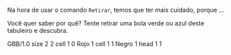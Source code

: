 Na hora de usar o comando `Retirar`, temos que ter mais cuidado, porque ...

Você quer saber por quê? Tente retirar uma bola verde ou azul deste tabuleiro e descubra.

<gs-board>
  GBB/1.0
    size 2 2
    cell 1 0 Rojo 1
    cell 1 1 Negro 1
    head 1 1
</gs-board>
